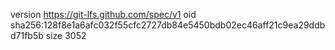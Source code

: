 version https://git-lfs.github.com/spec/v1
oid sha256:128f8e1a6afc032f55cfc2727db84e5450bdb02ec46aff21c9ea29ddbd71fb5b
size 3052
